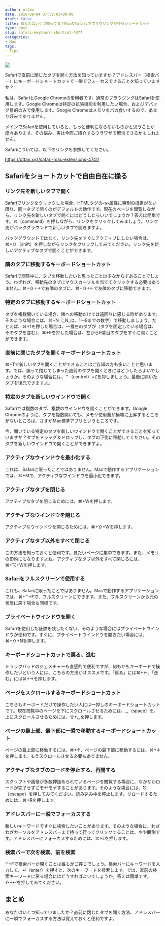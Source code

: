 ```yaml
---
author: ottan
date: 2016-09-04 07:59:03+00:00
draft: false
title: あなたはいくつ知ってる？MacのSafariでブラウジングが捗るショートカット
type: post
slug: safari-keyboard-shortcut-4877
categories:
- Mac
tags:
- Tips
---
```


![](/uploads/2016/09/160904-57cbc9ff1cbf1.jpg)






Safariで直前に閉じたタブを開く方法を知っていますか？アドレスバー（検索バー）にキーボードショートカットで一瞬でフォーカスできることを知っていますか？





私は、SafariとGoogle Chromeの愛用者です。通常のブラウジングはSafariを使用します。Google Chromeは特定の拡張機能を利用したい場合、およびデバッグ目的のみで使用します。Google Chromeはメモリをバカ食いするので、あまり好みでありません。





メインでSafariを使用していると、もっと便利にならないものかと思うことが度々あります。その悩み、実は今回ご紹介するウラワザで解消できるかもしれません。





Safariについては、以下のリンクも参照してください。



https://ottan.xyz/safari-mac-extensions-4741/



## Safariをショートカットで自由自在に操る





### リンク先を新しいタブで開く





Safariでリンクをクリックした場合、HTMLタグの`<a>`属性に特別の指定がない限り、同一タブで開くのがデフォルトの動作です。現在のページを閲覧しながら、リンク先を新しいタブで開くにはどうしたらいいでしょうか？答えは簡単です。⌘（command）を押しながら、リンクをクリックしてみましょう。リンク先がバックグラウンドで新しいタブで開きますよ。





バックグラウンドではなく、リンク先をすぐにアクティブにしたい場合は、⌘+⇧（shift）を押しながらリンクをクリックしてみてください。リンク先を新しいアクティブなタブで開くことができます。





### 隣のタブに移動するキーボードショートカット





Safariで閲覧中に、タブを移動したいと思ったことは少なからずあることでしょう。わざわざ、移動先のタブにマウスカーソルを当ててクリックする必要はありません。⌘+⇧+→で右隣のタブに、⌘+⇧+←で左隣のタブに移動できます。





### 特定のタブに移動するキーボードショートカット





タブを複数開いている場合、隣への移動だけでは遠回りに感じる時があります。そのような場合には、⌘+N（_N_は、1〜9までの数字）で移動しましょう。たとえば、⌘+1を押した場合は、一番左のタブが（タブを固定している場合は、そのタブを含む）、⌘+9を押した場合は、左から9番目のタブをすぐに開くことができます。





### 直前に閉じたタブを開くキーボードショートカット





⌘+Tで新しいタブを開くことができることはご存知の方も多いことと思います。では、誤って閉じてしまった直前のタブを開くときにはどうしたらよいでしょうか。そのような場合には、⌃（control）+Zを押しましょう。最後に開いたタブを復元できますよ。





### 特定のタブを新しいウインドウで開く





Safariでは複数のタブ、複数のウインドウを開くことができます。Google Chromeのように、タブを複数開いても、メモリ使用量が極端に上昇するところがないところは、さすがMac標準アプリというところです。





今、開いている特定のタブを新しいウインドウで開くことができることを知っていますか？タブをドラッグ＆ドロップし、タブの下側に移動してください。そのタブを新しいウインドウで開くことができますよ。





### アクティブなウインドウを最小化する





これは、Safariに限ったことではありません。Macで動作するアプリケーションでは、⌘+Mで、アクティブなウインドウを最小化できます。





### アクティブなタブを閉じる





アクティブなタブを閉じるためには、⌘+Wを押します。





### アクティブなウインドウを閉じる





アクティブなウインドウを閉じるためには、⌘+⇧+Wを押します。





### アクティブなタブ以外をすべて閉じる





この方法を知っておくと便利です。見たいページに集中できます。また、メモリの節約にもなりますよね。アクティブなタブ以外をすべて閉じるには、⌘+⌥+Wを押します。





### Safariをフルスクリーンで使用する





これも、Safariに限ったことではありません。Macで動作するアプリケーションでは、⌘+⌃+Fで、フルスクリーンにできます。また、フルスクリーンから元の状態に戻す場合も同様です。





### プライベートウインドウを開く





Safariを使用した証跡を残したくない、そのような場合にはプライベートウインドウが便利です。すぐに、プライベートウインドウを開きたい場合には、⌘+⇧+Nを押します。





### キーボードショートカットで戻る、進む





トラックパッドのジェスチャーも直感的で便利ですが、何もかもキーボードで操作したいという人には、こちらの方法がオススメです。「戻る」には⌘+←、「進む」には⌘+→を押します。





### ページをスクロールするキーボードショートカット





こちらもキーボードだけで操作したい人には一押しのキーボードショートカットです。現在閲覧中のページを下にスクロールさせるためには、␣（space）を、上にスクロールさせるためには、⇧+␣を押します。





### ページの最上部、最下部に一瞬で移動するキーボードショートカット





ページの最上部に移動するには、⌘+↑、ページの最下部に移動するには、⌘+↓を押します。もうスクロールさせる必要もありません。





### アクティブなタブのロードを停止する、再開する





スクリプトや画像が多数押詰められているページを閲覧する場合に、なかなかロードが完了せずにモヤモヤすることがあります。そのような場合には、⎋（escape）を押してみてください。読み込み中を停止します。リロードするためには、⌘+Rを押します。





### アドレスバーに一瞬でフォーカスする





新しいキーワードですぐに検索したいことがあります。そのような場合に、わざわざカーソルをアドレスバーまで持って行ってクリックすることは、やや面倒です。アドレスバーにフォーカスするためには、⌘+Lを押します。





### 検索バーで次を検索、前を検索





⌃+Fで検索バーが開くことは誰もがご存じでしょう。検索バーにキーワードを入力して、↵（enter）を押すと、次のキーワードを検索します。では、直前の検索キーワードに戻る場合にはどうすればよいでしょうか。答えは簡単です。⇧+↵を押してみてください。





## まとめ





あなたはいくつ知っていましたか？直前に閉じたタブを開く方法、アドレスバーに一瞬でフォーカスする方法は覚えておくと便利ですよ。
